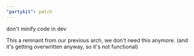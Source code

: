 ```yaml
---
"partykit": patch
---
```


don't minify code in dev

This a remnant from our previous arch, we don't need this anymore. (and it's getting overwritten anyway, so it's not functional)
